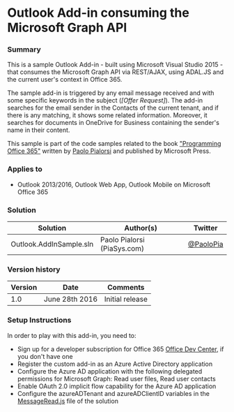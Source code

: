 # Outlook Add-in consuming the Microsoft Graph API

### Summary ###
This is a sample Outlook Add-in - built using Microsoft Visual Studio 2015 - that consumes the Microsoft Graph API via REST/AJAX, using ADAL.JS and the current user's context in Office 365.

The sample add-in is triggered by any email message received and with some specific keywords in the subject (*[Offer Request]*). The add-in searches for the email sender in the Contacts of the current tenant, and if there is any matching, it shows some related information. Moreover, it searches for documents in OneDrive for Business containing the sender's name in their content.

This sample is part of the code samples related to the book ["Programming Office 365"](https://www.microsoftpressstore.com/store/programming-microsoft-office-365-includes-current-book-9781509300914) written by [Paolo Pialorsi](https://twitter.com/PaoloPia) and published by Microsoft Press.

### Applies to ###
-  Outlook 2013/2016, Outlook Web App, Outlook Mobile on Microsoft Office 365

### Solution ###
Solution | Author(s) | Twitter
---------|-----------|--------
Outlook.AddInSample.sln | Paolo Pialorsi (PiaSys.com) | [@PaoloPia](https://twitter.com/PaoloPia)

### Version history ###
Version  | Date | Comments
---------| -----| --------
1.0  | June 28th 2016 | Initial release

### Setup Instructions ###
In order to play with this add-in, you need to:

-  Sign up for a developer subscription for Office 365 [Office Dev Center](http://dev.office.com/), if you don't have one
-  Register the custom add-in as an Azure Active Directory application
-  Configure the Azure AD application with the following delegated permissions for Microsoft Graph: Read user files, Read user contacts
-  Enable OAuth 2.0 implicit flow capability for the Azure AD application
-  Configure the azureADTenant and azureADClientID variables in the [MessageRead.js](./Outlook.AddInSampleWeb/MessageRead.js) file of the solution

 
